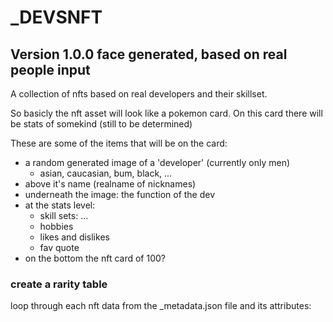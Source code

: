 # _DEVSNFT

## Version 1.0.0 face generated, based on real people input

A collection of nfts based on real developers and their skillset.

So basicly the nft asset will look like a pokemon card.
On this card there will be stats of somekind (still to be determined) 

These are some of the items that will be on the card:
- a random generated image of a 'developer' (currently only men)
  - asian, caucasian, bum, black, ...
- above it's name (realname of nicknames)
- underneath the image: the function of the dev
- at the stats level: 
  - skill sets: ...
  - hobbies
  - likes and dislikes
  - fav quote
- on the bottom the nft card of 100?



### create a rarity table

loop through each nft data from the _metadata.json file
and its attributes:



